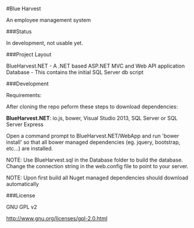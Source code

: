 #Blue Harvest

An employee management system

###Status

In development, not usable yet.

###Project Layout

BlueHarvest.NET - A .NET based ASP.NET MVC and Web API application  
Database - This contains the initial SQL Server db script

###Development

Requirements:  

After cloning the repo peform these steps to download dependencies:

**BlueHarvest.NET**: io.js, bower, Visual Studio 2013, SQL Server or SQL Server Express

Open a command prompt to BlueHarvest.NET/WebApp and run 'bower install' so that
all bower managed dependencies (eg. jquery, bootstrap, etc...) are installed.

NOTE: Use BlueHarvest.sql in the Database folder to build the database. Change 
the connection string in the web.config file to point to your server.

NOTE: Upon first build all Nuget managed dependencies should download 
automatically

###License

GNU GPL v2

http://www.gnu.org/licenses/gpl-2.0.html
